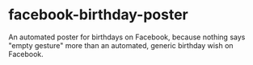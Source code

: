 facebook-birthday-poster
========================

An automated poster for birthdays on Facebook, because nothing says "empty gesture" more than an automated, generic birthday wish on Facebook.
